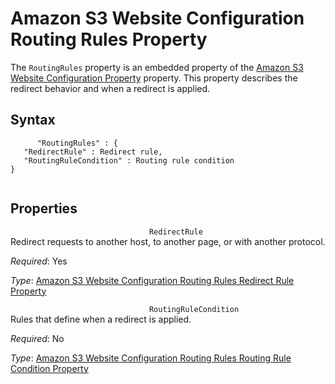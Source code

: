 Amazon S3 Website Configuration Routing Rules Property
======================================================

The `RoutingRules` property is an embedded property of the [Amazon S3 Website Configuration Property](aws-properties-s3-websiteconfiguration.html "Amazon S3 Website Configuration Property") property. This property describes the redirect behavior and when a redirect is applied.

Syntax
------

``` {.programlisting}
      "RoutingRules" : {
   "RedirectRule" : Redirect rule,
   "RoutingRuleCondition" : Routing rule condition
}
    
```

Properties
----------

 `                                RedirectRule                            `   
Redirect requests to another host, to another page, or with another protocol.

*Required*: Yes

*Type*: [Amazon S3 Website Configuration Routing Rules Redirect Rule Property](aws-properties-s3-websiteconfiguration-routingrules-redirectrule.html "Amazon S3 Website Configuration Routing Rules Redirect Rule Property")

 `                                RoutingRuleCondition                            `   
Rules that define when a redirect is applied.

*Required*: No

*Type*: [Amazon S3 Website Configuration Routing Rules Routing Rule Condition Property](aws-properties-s3-websiteconfiguration-routingrules-routingrulecondition.html "Amazon S3 Website Configuration Routing Rules Routing Rule Condition Property")


